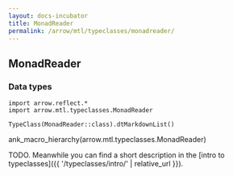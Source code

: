 ```yaml
---
layout: docs-incubator
title: MonadReader
permalink: /arrow/mtl/typeclasses/monadreader/
---
```


## MonadReader




### Data types

```kotlin:ank:replace
import arrow.reflect.*
import arrow.mtl.typeclasses.MonadReader

TypeClass(MonadReader::class).dtMarkdownList()
```

ank_macro_hierarchy(arrow.mtl.typeclasses.MonadReader)

TODO. Meanwhile you can find a short description in the [intro to typeclasses]({{ '/typeclasses/intro/' | relative_url }}).
